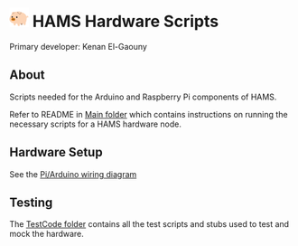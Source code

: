 # <a href="https://github.com/MajeedMirza/HAMS"><img border="0" alt="The Home Monitoring and Automation System" src="../Resources/icon.png" width="34" height="34" /></a> HAMS Hardware Scripts
Primary developer: Kenan El-Gaouny

## About
Scripts needed for the Arduino and Raspberry Pi components of HAMS.

Refer to README in [Main folder](main) which contains instructions on running the necessary scripts for a HAMS hardware node.

## Hardware Setup
See the [Pi/Arduino wiring diagram](Resources/Arduino_Connection_Diagram.png)

## Testing
The [TestCode folder](TestCode) contains all the test scripts and stubs used to test and mock the hardware.

